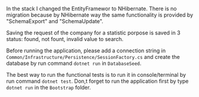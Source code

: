 In the stack I changed the EntityFramewor to NHibernate. There is no migration because by NHibernate way the same functionality is provided by "SchemaExport" and "SchemaUpdate".

Saving the request of the company for a statistic porpose is saved in 3 status: found, not fount, invalid value to search.

Before running the application, please add a connection string in ``Common/Infrastructure/Persistence/SessionFactory.cs`` and create the database by run command ``dotnet run`` in ``DatabaseSeed``.

The best way to run the functional tests is to run it in console/terminal by run command ``dotnet test``. Don,t forget to run the application first by type ``dotnet run`` in the ``Bootstrap`` folder.
